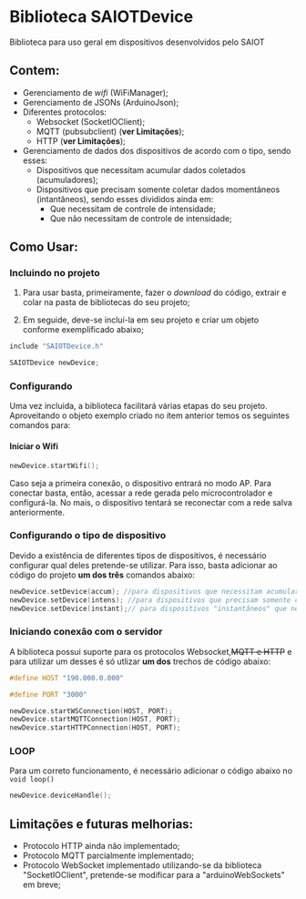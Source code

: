 # Biblioteca SAIOTDevice

Biblioteca para uso geral em dispositivos desenvolvidos pelo SAIOT

## Contem:

- Gerenciamento de *wifi* (WiFiManager);
- Gerenciamento de JSONs (ArduinoJson);
- Diferentes protocolos:
  - Websocket (SocketIOClient);
  - MQTT (pubsubclient) (**ver Limitações**);
  - HTTP (**ver Limitações**);
- Gerenciamento de dados dos dispositivos de acordo com o tipo, sendo esses:
  - Dispositivos que necessitam acumular dados coletados (acumuladores);
  - Dispositivos que precisam somente coletar dados momentâneos (intantâneos), sendo esses divididos ainda em:
    - Que necessitam de controle de intensidade;
    - Que não necessitam de controle de intensidade;

## Como Usar:
### Incluindo no projeto

1. Para usar basta, primeiramente, fazer o *download* do código, extrair e colar na pasta de bibliotecas do seu projeto;

2. Em seguide, deve-se incluí-la em seu projeto e criar um objeto conforme exemplificado abaixo;

```c++
include "SAIOTDevice.h"

SAIOTDevice newDevice;
```
### Configurando
Uma vez incluida, a biblioteca facilitará várias etapas do seu projeto. Aproveitando o objeto exemplo criado no ítem anterior temos os seguintes comandos para:

#### Iniciar o Wifi
```c++
newDevice.startWifi();
```
Caso seja a primeira conexão, o dispositivo entrará no modo AP. Para conectar basta, então, acessar a rede gerada pelo microcontrolador e configurá-la. No mais, o dispositivo tentará se reconectar com a rede salva anteriormente.

### Configurando o tipo de dispositivo
Devido a existência de diferentes tipos de dispositivos, é necessário configurar qual deles pretende-se utilizar. Para isso, basta adicionar ao código do projeto **um dos três** comandos abaixo:

```c++
newDevice.setDevice(accum); //para dispositivos que necessitam acumular dados coletados
newDevice.setDevice(intens); //para dispositivos que precisam somente coletar/enviar dados momentâneos
newDevice.setDevice(instant);// para dispositivos "instantâneos" que necessitam de controle de intensidade  
```
### Iniciando conexão com o servidor
A biblioteca possui suporte para os protocolos Websocket,~~MQTT e HTTP~~ e para utilizar um desses é só utlizar **um dos** trechos de código abaixo:

```c++
#define HOST "190.000.0.000"

#define PORT "3000"

newDevice.startWSConnection(HOST, PORT); 
newDevice.startMQTTConnection(HOST, PORT); 
newDevice.startHTTPConnection(HOST, PORT); 
```

### LOOP
Para um correto funcionamento, é necessário adicionar o código abaixo no `void loop()`

```c++
newDevice.deviceHandle();
```

## Limitações e futuras melhorias:

- Protocolo HTTP ainda não implementado;
- Protocolo MQTT parcialmente implementado;
- Protocolo WebSocket implementado utilizando-se da biblioteca "SocketIOClient", pretende-se modificar para a "arduinoWebSockets" em breve;